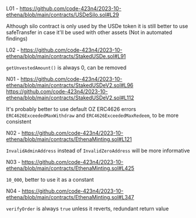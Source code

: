 L01 - https://github.com/code-423n4/2023-10-ethena/blob/main/contracts/USDeSilo.sol#L29

Although silo contract is only used by the USDe token it is still better to use safeTransfer in case it'll be used with other assets (Not in automated findings)

L02 - https://github.com/code-423n4/2023-10-ethena/blob/main/contracts/StakedUSDe.sol#L91

`getUnvestedAmount()` is always 0, can be removed

N01 - https://github.com/code-423n4/2023-10-ethena/blob/main/contracts/StakedUSDeV2.sol#L96
https://github.com/code-423n4/2023-10-ethena/blob/main/contracts/StakedUSDeV2.sol#L112

It's probably better to use default OZ ERC4626 errors `ERC4626ExceededMaxWithdraw` and `ERC4626ExceededMaxRedeem`, to be more consistent

N02 - https://github.com/code-423n4/2023-10-ethena/blob/main/contracts/EthenaMinting.sol#L121

`InvalidAdminAddress` instead of `InvalidZeroAddress` will be more informative

N03 - https://github.com/code-423n4/2023-10-ethena/blob/main/contracts/EthenaMinting.sol#L425

`10_000`, better to use it as a constant 

N04 - https://github.com/code-423n4/2023-10-ethena/blob/main/contracts/EthenaMinting.sol#L347

`verifyOrder` is always `true` unless it reverts, redundant return value